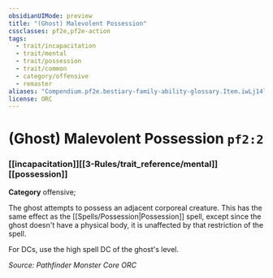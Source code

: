 ```yaml
---
obsidianUIMode: preview
title: "(Ghost) Malevolent Possession"
cssclasses: pf2e,pf2e-action
tags:
  - trait/incapacitation
  - trait/mental
  - trait/possession
  - trait/common
  - category/offensive
  - remaster
aliases: "Compendium.pf2e.bestiary-family-ability-glossary.Item.iwLj14liESK5OBN8"
license: ORC
---
```

# (Ghost) Malevolent Possession `pf2:2`

### [[incapacitation]][[3-Rules/trait_reference/mental]][[possession]]

**Category** offensive; 




The ghost attempts to possess an adjacent corporeal creature. This has the same effect as the [[Spells/Possession|Possession]] spell, except since the ghost doesn't have a physical body, it is unaffected by that restriction of the spell.

For DCs, use the high spell DC of the ghost's level.

*Source: Pathfinder Monster Core*
*ORC*